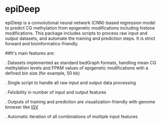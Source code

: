 # epiDeep

epiDeep is a convolutional neural network (CNN)-based regression model to predict CG methylation from epigenetic modifications including histone modifications. This package includes scripts to process raw input and output datasets, and automate the training and prediction steps. It is strict forward and bioinformatics-friendly. 

##It's main features are:

. Datasets implemented as standard bedGraph formats, handling mean CG methylation levels and FPKM values of epigenetic modifications with a defined bin size (for example, 50 kb)

. Single script to handle all raw input and output data processing

. Felxibility in number of input and output features

. Outputs of training and prediction are visualization-friendly with genome browser like [IGV](http://software.broadinstitute.org/software/igv/)

. Automatic iteration of all combinations of multiple input features
